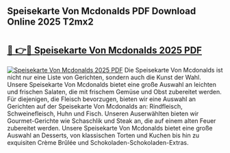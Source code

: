 ## Speisekarte Von Mcdonalds PDF Download Online 2025 T2mx2

# <h2><a href="http://gc99qqx.nevu.top/?p=Speisekarte+Von+Mcdonalds">🔗 👉🔴 Speisekarte Von Mcdonalds 2025 PDF</a></h2>

[![Speisekarte Von Mcdonalds 2025 PDF](https://i.imgur.com/dBaPXMq.png)](http://gc99qqx.nevu.top/?p=Speisekarte+Von+Mcdonalds)
Die Speisekarte Von Mcdonalds ist nicht nur eine Liste von Gerichten, sondern auch die Kunst der Wahl. Unsere Speisekarte Von Mcdonalds bietet eine große Auswahl an leichten und frischen Salaten, die mit frischem Gemüse und Obst zubereitet werden. Für diejenigen, die Fleisch bevorzugen, bieten wir eine Auswahl an Gerichten auf der Speisekarte Von Mcdonalds an: Rindfleisch, Schweinefleisch, Huhn und Fisch. Unseren Auserwählten bieten wir Gourmet-Gerichte wie Schaschlik und Steak an, die auf einem alten Feuer zubereitet werden. Unsere Speisekarte Von Mcdonalds bietet eine große Auswahl an Desserts, von klassischen Torten und Kuchen bis hin zu exquisiten Crème Brûlée und Schokoladen-Schokoladen-Extras.
